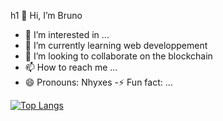  h1 👋 Hi, I’m Bruno
- 👀 I’m interested in ...
- 🌱 I’m currently learning web developpement
- 💞️ I’m looking to collaborate on the blockchain
- 📫 How to reach me ...
- 😄 Pronouns: Nhyxes
-⚡ Fun fact: ...

[![Top Langs](https://github-readme-stats.vercel.app/api/top-langs/?username=anuraghazra&layout=donut)](https://github.com/anuraghazra/github-readme-stats)
<!---
Nhyxes/Nhyxes is a ✨ special ✨ repository because its `README.md` (this file) appears on your GitHub profile.
You can click the Preview link to take a look at your changes.
--->
